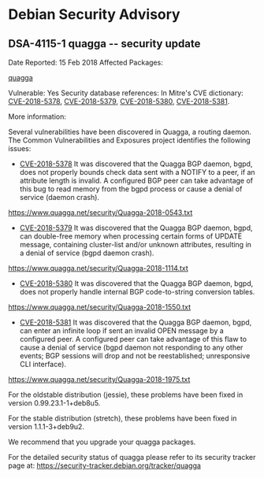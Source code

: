
Debian Security Advisory
========================


DSA-4115-1 quagga -- security update
------------------------------------



Date Reported:
15 Feb 2018
Affected Packages:

[quagga](https://packages.debian.org/src:quagga)

Vulnerable:
Yes
Security database references:
In Mitre's CVE dictionary: [CVE-2018-5378](https://security-tracker.debian.org/tracker/CVE-2018-5378), [CVE-2018-5379](https://security-tracker.debian.org/tracker/CVE-2018-5379), [CVE-2018-5380](https://security-tracker.debian.org/tracker/CVE-2018-5380), [CVE-2018-5381](https://security-tracker.debian.org/tracker/CVE-2018-5381).  

More information:

Several vulnerabilities have been discovered in Quagga, a routing
daemon. The Common Vulnerabilities and Exposures project identifies the
following issues:


* [CVE-2018-5378](https://security-tracker.debian.org/tracker/CVE-2018-5378)
It was discovered that the Quagga BGP daemon, bgpd, does not
 properly bounds check data sent with a NOTIFY to a peer, if an
 attribute length is invalid. A configured BGP peer can take
 advantage of this bug to read memory from the bgpd process or cause
 a denial of service (daemon crash).


https://www.quagga.net/security/Quagga-2018-0543.txt
* [CVE-2018-5379](https://security-tracker.debian.org/tracker/CVE-2018-5379)
It was discovered that the Quagga BGP daemon, bgpd, can double-free
 memory when processing certain forms of UPDATE message, containing
 cluster-list and/or unknown attributes, resulting in a denial of
 service (bgpd daemon crash).


https://www.quagga.net/security/Quagga-2018-1114.txt
* [CVE-2018-5380](https://security-tracker.debian.org/tracker/CVE-2018-5380)
It was discovered that the Quagga BGP daemon, bgpd, does not
 properly handle internal BGP code-to-string conversion tables.


https://www.quagga.net/security/Quagga-2018-1550.txt
* [CVE-2018-5381](https://security-tracker.debian.org/tracker/CVE-2018-5381)
It was discovered that the Quagga BGP daemon, bgpd, can enter an
 infinite loop if sent an invalid OPEN message by a configured peer.
 A configured peer can take advantage of this flaw to cause a denial
 of service (bgpd daemon not responding to any other events; BGP
 sessions will drop and not be reestablished; unresponsive CLI
 interface).


https://www.quagga.net/security/Quagga-2018-1975.txt


For the oldstable distribution (jessie), these problems have been fixed
in version 0.99.23.1-1+deb8u5.


For the stable distribution (stretch), these problems have been fixed in
version 1.1.1-3+deb9u2.


We recommend that you upgrade your quagga packages.


For the detailed security status of quagga please refer to its security
tracker page at: <https://security-tracker.debian.org/tracker/quagga>





